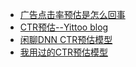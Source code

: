 + [广告点击率预估是怎么回事](https://cn.linkedin.com/pulse/%E5%B9%BF%E5%91%8A%E7%82%B9%E5%87%BB%E7%8E%87%E9%A2%84%E4%BC%B0%E6%98%AF%E6%80%8E%E4%B9%88%E5%9B%9E%E4%BA%8B-chen-ouyang)  
+ [CTR预估--Yittoo blog](http://www.yittoo.com/blog/index.php/tag/ctr/)  
+ [闲聊DNN CTR预估模型](http://www.52cs.org/?p=1046)  
+ [我用过的CTR预估模型](http://ju.outofmemory.cn/entry/323523)  
